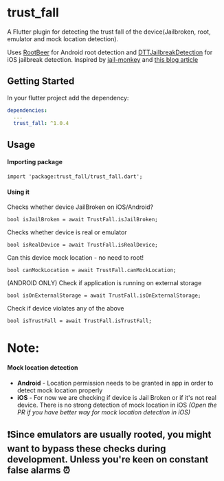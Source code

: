 # trust_fall

A Flutter plugin for detecting the trust fall of the device(Jailbroken, root, emulator and mock location detection).

Uses [RootBeer](https://github.com/scottyab/rootbeer) for Android root detection and [DTTJailbreakDetection](https://github.com/thii/DTTJailbreakDetection) for iOS jailbreak detection.
Inspired by [jail-monkey](https://github.com/GantMan/jail-monkey) and [this blog article](http://blog.geomoby.com/2015/01/25/how-to-avoid-getting-your-location-based-app-spoofed/) 

## Getting Started

In your flutter project add the dependency:

```yml
dependencies:
  ...
  trust_fall: ^1.0.4
```


## Usage
#### Importing package
```
import 'package:trust_fall/trust_fall.dart';
```
#### Using it

Checks whether device JailBroken on iOS/Android?
```
bool isJailBroken = await TrustFall.isJailBroken;
```
Checks whether device is real or emulator
```
bool isRealDevice = await TrustFall.isRealDevice;
```
Can this device mock location - no need to root!
```
bool canMockLocation = await TrustFall.canMockLocation;
```
(ANDROID ONLY) Check if application is running on external storage
```
bool isOnExternalStorage = await TrustFall.isOnExternalStorage;
```
Check if device violates any of the above
```
bool isTrustFall = await TrustFall.isTrustFall;
```

# Note:
#### Mock location detection
* **Android** - Location permission needs to be granted in app in order to detect mock location properly
* **iOS** - For now we are checking if device is Jail Broken or if it's not real device. There is no strong detection of mock location in iOS *(Open the PR if you have better way for mock location detection in iOS)*

## ❗Since emulators are usually rooted, you might want to bypass these checks during development. Unless you're keen on constant false alarms ⏰